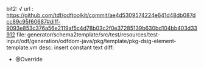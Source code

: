 bit2: √
url : https://github.com/tdf/odftoolkit/commit/ae4d5309574224e641d48db087dcc89c95f60687#diff-9093e853c376a56e2119af5c4d78b03c2f0e37285139b630bd104bb403d33912
file: generator/schema2template/src/test/resources/test-input/odf/generation/odfdom-java/pkg/template/pkg-dsig-element-template.vm
desc: insert constant text
diff: 
+	@Override